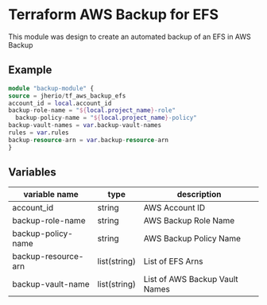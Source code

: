 # Terraform AWS Backup for EFS

This module was design to create an automated backup of an EFS in AWS Backup

## Example

``` terraform
module "backup-module" {
source = jherio/tf_aws_backup_efs
account_id = local.account_id
backup-role-name = "${local.project_name}-role"
  backup-policy-name = "${local.project_name}-policy"
backup-vault-names = var.backup-vault-names
rules = var.rules
backup-resource-arn = var.backup-resource-arn
}
```

## Variables

| variable name       | type         | description                    |
| ------------------- | ------------ | ------------------------------ |
| account_id          | string       | AWS Account ID                 |
| backup-role-name    | string       | AWS Backup Role Name           |
| backup-policy-name  | string       | AWS Backup Policy Name         |
| backup-resource-arn | list(string) | List of EFS Arns               |
| backup-vault-name   | list(string) | List of AWS Backup Vault Names |
